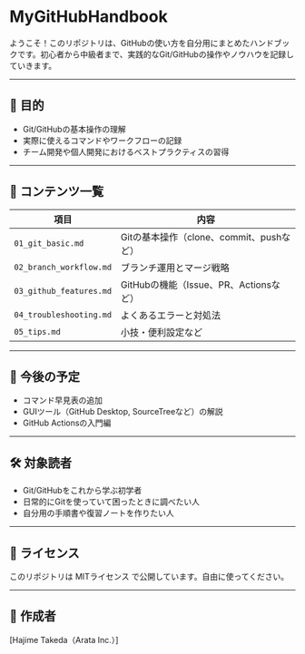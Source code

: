 # MyGitHubHandbook

ようこそ！このリポジトリは、GitHubの使い方を自分用にまとめたハンドブックです。初心者から中級者まで、実践的なGit/GitHubの操作やノウハウを記録していきます。

---

## 📘 目的

- Git/GitHubの基本操作の理解
- 実際に使えるコマンドやワークフローの記録
- チーム開発や個人開発におけるベストプラクティスの習得

---

## 📂 コンテンツ一覧

| 項目 | 内容 |
|------|------|
| `01_git_basic.md` | Gitの基本操作（clone、commit、pushなど） |
| `02_branch_workflow.md` | ブランチ運用とマージ戦略 |
| `03_github_features.md` | GitHubの機能（Issue、PR、Actionsなど） |
| `04_troubleshooting.md` | よくあるエラーと対処法 |
| `05_tips.md` | 小技・便利設定など |

---

## 🚀 今後の予定

- コマンド早見表の追加
- GUIツール（GitHub Desktop, SourceTreeなど）の解説
- GitHub Actionsの入門編

---

## 🛠 対象読者

- Git/GitHubをこれから学ぶ初学者
- 日常的にGitを使っていて困ったときに調べたい人
- 自分用の手順書や復習ノートを作りたい人

---

## 📄 ライセンス

このリポジトリは MITライセンス で公開しています。自由に使ってください。

---

## 🙌 作成者

[Hajime Takeda（Arata Inc.）]
